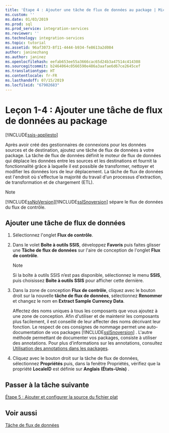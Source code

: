 ```yaml
---
title: 'Étape 4 : Ajouter une tâche de flux de données au package | Microsoft Docs'
ms.custom: ''
ms.date: 01/03/2019
ms.prod: sql
ms.prod_service: integration-services
ms.reviewer: ''
ms.technology: integration-services
ms.topic: tutorial
ms.assetid: 96af3073-8f11-4444-b934-fe8613a2d084
author: janinezhang
ms.author: janinez
ms.openlocfilehash: eefab653ee55a3666cac65d24b3a47514c414308
ms.sourcegitcommit: b2464064c0566590e486a3aafae6d67ce2645cef
ms.translationtype: HT
ms.contentlocale: fr-FR
ms.lasthandoff: 07/15/2019
ms.locfileid: "67902683"
---
```

# <a name="lesson-1-4-add-a-data-flow-task-to-the-package"></a>Leçon 1-4 : Ajouter une tâche de flux de données au package

[!INCLUDE[ssis-appliesto](../includes/ssis-appliesto-ssvrpluslinux-asdb-asdw-xxx.md)]



Après avoir créé des gestionnaires de connexions pour les données sources et de destination, ajoutez une tâche de flux de données à votre package. La tâche de flux de données définit le moteur de flux de données qui déplace les données entre les sources et les destinations et fournit la fonctionnalité grâce à laquelle il est possible de transformer, nettoyer et modifier les données lors de leur déplacement. La tâche de flux de données est l'endroit où s'effectue la majorité du travail d'un processus d'extraction, de transformation et de chargement (ETL).  
  
> [!NOTE]  
> [!INCLUDE[ssNoVersion](../includes/ssnoversion-md.md)][!INCLUDE[ssISnoversion](../includes/ssisnoversion-md.md)] sépare le flux de données du flux de contrôle.  
  
## <a name="add-a-data-flow-task"></a>Ajouter une tâche de flux de données  
  
1.  Sélectionnez l'onglet **Flux de contrôle**.  
  
2.  Dans le volet **Boîte à outils SSIS**, développez **Favoris** puis faites glisser une **Tâche de flux de données** sur l'aire de conception de l'onglet **Flux de contrôle**.  
  
    > [!NOTE]  
    > Si la boîte à outils SSIS n’est pas disponible, sélectionnez le menu **SSIS**, puis choisissez **Boîte à outils SSIS** pour afficher cette dernière.  

3.  Dans la zone de conception **Flux de contrôle**, cliquez avec le bouton droit sur la nouvelle **tâche de flux de données**, sélectionnez **Renommer** et changez le nom en **Extract Sample Currency Data**.  
  
    Affectez des noms uniques à tous les composants que vous ajoutez à une zone de conception. Afin d'utiliser et de maintenir les composants plus facilement, il est conseillé de leur affecter des noms décrivant leur fonction. Le respect de ces consignes de nommage permet une auto-documentation de vos packages [!INCLUDE[ssISnoversion](../includes/ssisnoversion-md.md)] . L'autre méthode permettant de documenter vos packages, consiste à utiliser des annotations. Pour plus d’informations sur les annotations, consultez [Utilisation des annotations dans les packages](../integration-services/use-annotations-in-packages.md).  
  
4.  Cliquez avec le bouton droit sur la tâche de flux de données, sélectionnez **Propriétés** puis, dans la fenêtre Propriétés, vérifiez que la propriété **LocaleID** est définie sur **Anglais (États-Unis)** .  
  
## <a name="go-to-next-task"></a>Passer à la tâche suivante
[Étape 5 : Ajouter et configurer la source du fichier plat](../integration-services/lesson-1-5-adding-and-configuring-the-flat-file-source.md)  
  
## <a name="see-also"></a>Voir aussi  
[Tâche de flux de données](../integration-services/control-flow/data-flow-task.md)  
  
  
  
